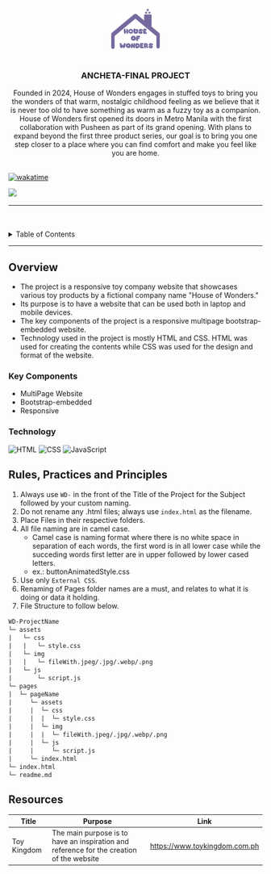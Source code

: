 <a name="readme-top">

<br/>

<br />
<div align="center">
  <a href="https://github.com/Ancheta123/">
    <img src="/assets/img/toylogo.png" width="100" height="100">
  </a>

  <h3 align="center">ANCHETA-FINAL PROJECT</h3>
</div>

<div align="center">
  Founded in 2024, House of Wonders engages in stuffed toys to bring you the wonders of that warm, nostalgic childhood feeling as we believe that it is never too old to have something as warm as a fuzzy toy as a companion.
  House of Wonders first opened its doors in Metro Manila with the first collaboration with Pusheen as part of its grand opening. With plans to expand beyond the first three product series, our goal is to bring you one step closer to a place where you can find comfort and make you feel like you are home.
</div>

<br />

[![wakatime](https://wakatime.com/badge/user/d7129ac7-fd68-49f5-94fc-7789b403b4d4/project/bc4f4cdc-1261-460e-813b-a0a113ce0ae2.svg)](https://wakatime.com/badge/user/d7129ac7-fd68-49f5-94fc-7789b403b4d4/project/bc4f4cdc-1261-460e-813b-a0a113ce0ae2)


![](https://visit-counter.vercel.app/counter.png?page=ancheta123/WD-Seatwork-ToyCompany)

---

<br />
<br />

<details>
  <summary>Table of Contents</summary>
  <ol>
    <li>
      <a href="#overview">Overview</a>
      <ol>
        <li>
          <a href="#key-components">Key Components</a>
        </li>
        <li>
          <a href="#technology">Technology</a>
        </li>
      </ol>
    </li>
    <li>
      <a href="#rule,-practices-and-principles">Rules, Practices and Principles</a>
    </li>
    <li>
      <a href="#resources">Resources</a>
    </li>
  </ol>
</details>

---

## Overview
- The project is a responsive toy company website that showcases various toy products by a fictional company
name "House of Wonders."
- Its purpose is to have a website that can be used both in laptop and mobile devices.
- The key components of the project is a responsive multipage bootstrap-embedded website.
- Technology used in the project is mostly HTML and CSS. HTML was used for creating the contents while
CSS was used for the design and format of the website.

### Key Components
- MultiPage Website
- Bootstrap-embedded
- Responsive

### Technology
![HTML](https://img.shields.io/badge/HTML-E34F26?style=for-the-badge&logo=html5&logoColor=white)
![CSS](https://img.shields.io/badge/CSS-1572B6?style=for-the-badge&logo=css3&logoColor=white)
![JavaScript](https://img.shields.io/badge/JavaScript-F7DF1E?style=for-the-badge&logo=javascript&logoColor=white)

## Rules, Practices and Principles
1. Always use `WD-` in the front of the Title of the Project for the Subject followed by your custom naming.
2. Do not rename any .html files; always use `index.html` as the filename.
3. Place Files in their respective folders.
4. All file naming are in camel case.
   - Camel case is naming format where there is no white space in separation of each words, the first word is in all lower case while the succeding words first letter are in upper followed by lower cased letters.
   - ex.: buttonAnimatedStyle.css
5. Use only `External CSS`.
6. Renaming of Pages folder names are a must, and relates to what it is doing or data it holding.
7. File Structure to follow below.

```
WD-ProjectName
└─ assets
|   └─ css
|   |   └─ style.css
|   └─ img
|   |   └─ fileWith.jpeg/.jpg/.webp/.png
|   └─ js
|       └─ script.js
└─ pages
|  └─ pageName
|     └─ assets
|     |  └─ css
|     |  |  └─ style.css
|     |  └─ img
|     |  |  └─ fileWith.jpeg/.jpg/.webp/.png
|     |  └─ js
|     |     └─ script.js
|     └─ index.html
└─ index.html
└─ readme.md
```

## Resources

<!-- TODO: Add References -->
| Title | Purpose | Link |
|-|-|-|
| Toy Kingdom | The main purpose is to have an inspiration and reference for the creation of the website | https://www.toykingdom.com.ph |
